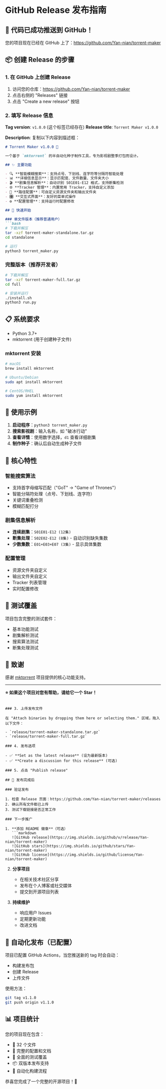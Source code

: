 # GitHub Release 发布指南

## 🎉 代码已成功推送到 GitHub！

您的项目现在已经在 GitHub 上了：https://github.com/Yan-nian/torrent-maker

## 📦 创建 Release 的步骤

### 1. 在 GitHub 上创建 Release

1. 访问您的仓库：https://github.com/Yan-nian/torrent-maker
2. 点击右侧的 "Releases" 链接
3. 点击 "Create a new release" 按钮

### 2. 填写 Release 信息

**Tag version**: `v1.0.0` (这个标签已经存在)
**Release title**: `Torrent Maker v1.0.0`

**Description**: 复制以下内容到描述框：

```markdown
# Torrent Maker v1.0.0 🚀

一个基于 `mktorrent` 的半自动化种子制作工具，专为影视剧整季打包而设计。

## ✨ 主要功能

- 🔍 **智能模糊搜索**：支持点号、下划线、连字符等分隔符智能处理
- 📊 **详细信息显示**：显示匹配度、文件数量、文件夹大小
- 🎬 **剧集信息解析**：自动识别 S01E01-E12 格式，支持断集检测
- 🌐 **Tracker 管理**：内置常用 Tracker，支持自定义添加
- 📁 **路径配置**：可自定义资源文件夹和输出文件夹
- 🎛️ **交互式界面**：友好的菜单式操作
- ⚙️ **配置管理**：支持运行时配置修改

## 🚀 快速开始

### 单文件版本（推荐普通用户）
```bash
# 下载并解压
tar -xzf torrent-maker-standalone.tar.gz
cd standalone

# 运行
python3 torrent_maker.py
```

### 完整版本（推荐开发者）
```bash
# 下载并解压
tar -xzf torrent-maker-full.tar.gz
cd full

# 安装并运行
./install.sh
python3 run.py
```

## 📋 系统要求

- Python 3.7+
- mktorrent (用于创建种子文件)

### mktorrent 安装
```bash
# macOS
brew install mktorrent

# Ubuntu/Debian
sudo apt install mktorrent

# CentOS/RHEL
sudo yum install mktorrent
```

## 🎯 使用示例

1. **启动程序**：`python3 torrent_maker.py`
2. **搜索影视剧**：输入名称，如 "破冰行动"
3. **查看详情**：使用数字选择，`d1` 查看详细剧集
4. **制作种子**：确认后自动生成种子文件

## 🌟 核心特性

### 智能搜索算法
- 支持首字母缩写匹配（"GoT" → "Game of Thrones"）
- 智能分隔符处理（点号、下划线、连字符）
- 关键词重叠检测
- 模糊匹配打分

### 剧集信息解析
- **连续剧集**：`S01E01-E12 (12集)`
- **断集处理**：`S02E02-E12 (8集)` - 自动识别缺失集数
- **少数集数**：`E01+E03+E07 (3集)` - 显示具体集数

### 配置管理
- 资源文件夹自定义
- 输出文件夹自定义
- Tracker 列表管理
- 实时配置修改

## 🧪 测试覆盖

项目包含完整的测试套件：
- 基本功能测试
- 剧集解析测试
- 搜索算法测试
- 断集处理测试

## 🙏 致谢

感谢 [mktorrent](https://github.com/Rudde/mktorrent) 项目提供的核心功能支持。

---

**⭐ 如果这个项目对您有帮助，请给它一个 Star！**
```

### 3. 上传发布文件

在 "Attach binaries by dropping them here or selecting them." 区域，拖入以下文件：

- `release/torrent-maker-standalone.tar.gz`
- `release/torrent-maker-full.tar.gz`

### 4. 发布选项

- ✅ **Set as the latest release** (设为最新版本)
- ✅ **Create a discussion for this release** (可选)

### 5. 点击 "Publish release"

## 🎊 发布完成后

### 验证发布

1. 检查 Release 页面：https://github.com/Yan-nian/torrent-maker/releases
2. 确认所有文件都已上传
3. 测试下载链接是否正常工作

### 下一步推广

1. **添加 README 徽章**（可选）
   ```markdown
   ![GitHub release](https://img.shields.io/github/v/release/Yan-nian/torrent-maker)
   ![GitHub stars](https://img.shields.io/github/stars/Yan-nian/torrent-maker)
   ![GitHub license](https://img.shields.io/github/license/Yan-nian/torrent-maker)
   ```

2. **分享项目**
   - 在相关技术社区分享
   - 发布在个人博客或社交媒体
   - 提交到开源项目列表

3. **持续维护**
   - 响应用户 Issues
   - 定期更新功能
   - 改进文档

## 🎯 自动化发布（已配置）

项目已配置 GitHub Actions，当您推送新的 tag 时会自动：
- 构建发布包
- 创建 Release
- 上传文件

使用方法：
```bash
git tag v1.1.0
git push origin v1.1.0
```

## 📊 项目统计

您的项目现在包含：
- 📄 32 个文件
- 🔧 完整的配置和文档
- 🧪 全面的测试覆盖
- 📦 双版本发布支持
- 🚀 自动化构建流程

恭喜您完成了一个完整的开源项目！🎉
